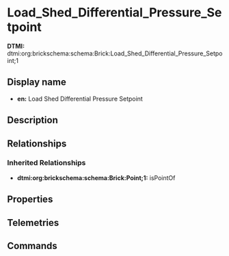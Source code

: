 # Load_Shed_Differential_Pressure_Setpoint
**DTMI:** dtmi:org:brickschema:schema:Brick:Load_Shed_Differential_Pressure_Setpoint;1
## Display name
- **en:** Load Shed Differential Pressure Setpoint
## Description
## Relationships
### Inherited Relationships
* **dtmi:org:brickschema:schema:Brick:Point;1:** isPointOf
## Properties
## Telemetries
## Commands
